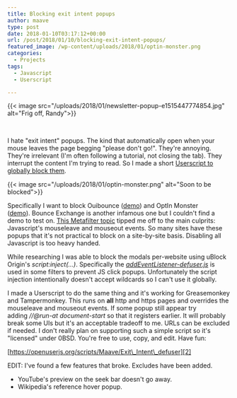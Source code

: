 ```yaml
---
title: Blocking exit intent popups
author: maave
type: post
date: 2018-01-10T03:17:12+00:00
url: /post/2018/01/10/blocking-exit-intent-popups/
featured_image: /wp-content/uploads/2018/01/optin-monster.png
categories:
  - Projects
tags:
  - Javascript
  - Userscript

---
```

{{< image src="/uploads/2018/01/newsletter-popup-e1515447774854.jpg" alt="Frig off, Randy">}}

&nbsp;

I hate "exit intent" popups. The kind that automatically open when your mouse leaves the page begging "please don't go!". They're annoying. They're irrelevant (I'm often following a tutorial, not closing the tab). They interrupt the content I'm trying to read. So I made a short [Userscript to globally block them][2].

<!--more-->

{{< image src="/uploads/2018/01/optin-monster.png" alt="Soon to be blocked">}}

Specifically I want to block Ouibounce ([demo][4]) and OptIn Monster ([demo][5]). Bounce Exchange is another infamous one but I couldn't find a demo to test on. [This Metafilter topic][6] tipped me off to the main culprits: Javascript's mouseleave and mouseout events. So many sites have these popups that it's not practical to block on a site-by-site basis. Disabling all Javascript is too heavy handed.

While researching I was able to block the modals per-website using uBlock Origin's _script:inject(...)_. Specifically the _[addEventListener-defuser.js][7]_ is used in some filters to prevent JS click popups. Unfortunately the script injection intentionally doesn't accept wildcards so I can't use it globally.

I made a Userscript to do the same thing and it's working for Greasemonkey and Tampermonkey. This runs on **all** http and https pages and overrides the mouseleave and mouseout events. If some popup still appear try adding _//@run-at document-start_ so that it registers earlier. It will probably break some UIs but it's an acceptable tradeoff to me. URLs can be excluded if needed. I don't really plan on supporting such a simple script so it's "licensed" under 0BSD. You're free to use, copy, and edit. Have fun:

[https://openuserjs.org/scripts/Maave/Exit\_Intent\_defuser][2]

EDIT: I've found a few features that broke. Excludes have been added.

  * YouTube's preview on the seek bar doesn't go away.
  * Wikipedia's reference hover popup.

 [1]: /uploads/2018/01/newsletter-popup.jpg
 [2]: https://openuserjs.org/scripts/Maave/Exit_Intent_defuser
 [3]: /uploads/2018/01/optin-monster.png
 [4]: https://carlsednaoui.github.io/ouibounce/
 [5]: https://optinmonster.com/features/exit-intent/
 [6]: https://ask.metafilter.com/280379/Stop-popping-up-when-Im-about-to-switch-the-tab
 [7]: https://github.com/uBlockOrigin/uAssets/issues/692#issuecomment-329922065
